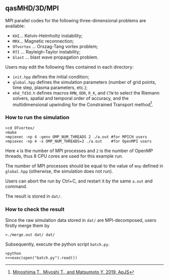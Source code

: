 ## qasMHD/3D/MPI
MPI parallel codes for the following three-dimensional problems are available:
- `KHI`... Kelvin-Helmholtz instability;
- `MRX`... Magnetic reconnection;
- `OTvortex` ... Orszag-Tang vortex problem;
- `RTI` ... Rayleigh-Taylor instability;
- `blast` ... blast wave propagation problem.

Users may edit the following files contained in each directory:
- `init.hpp` defines the initial condition;
- `global.hpp` defines the simulation parameters (number of grid points, time step, plasma parameters, etc.);
- `mhd_fd3d.h` defines macros `RMN`, `ODR`, `R_K`, and `CTW` to select the Riemann solvers, spatial and temporal order of accuracy, and the multidimensional upwinding for the Constrained Transport method[^1].

### How to run the simulation
```
>cd OTvortex/
>make
>mpiexec -np 4 -genv OMP_NUM_THREADS 2 ./a.out #for MPICH users
>mpiexec -np 4 -x OMP_NUM_THREADS=2 ./a.out    #for OpenMPI users
```
Here `4` is the number of MPI processes and `2` is the number of OpenMP threads, thus 8 CPU cores are used for this example run.

The number of MPI processes should be equal to the value of `mnp` defined in `global.hpp` (otherwise, the simulation does not run).

Users can abort the run by Ctrl+C, and restart it by the same `a.out` and command.

The result is stored in `dat/`.

### How to check the result
Since the raw simulation data stored in `dat/` are MPI-decomposed, users firstly merge them by
```
>./merge.out dat/ dat/
```

Subsequently, execute the python script `batch.py`.
```
>python
>>>exec(open("batch.py").read())
```

[^1]: [Minoshima T., Miyoshi T., and Matsumoto Y. 2019, ApJS](https://iopscience.iop.org/article/10.3847/1538-4365/ab1a36/meta)
